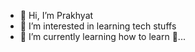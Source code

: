 - 👋 Hi, I’m Prakhyat
- 👀 I’m interested in learning tech stuffs
- 🌱 I’m currently learning how to learn 🤣...

